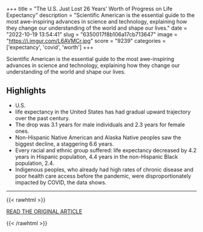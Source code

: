 +++
title = "The U.S. Just Lost 26 Years' Worth of Progress on Life Expectancy"
description = "Scientific American is the essential guide to the most awe-inspiring advances in science and technology, explaining how they change our understanding of the world and shape our lives."
date = "2022-10-19 13:54:41"
slug = "6350017f8b106a17cb713647"
image = "https://i.imgur.com/L6AVMCr.jpg"
score = "9239"
categories = ['expectancy', 'covid', 'worth']
+++

Scientific American is the essential guide to the most awe-inspiring advances in science and technology, explaining how they change our understanding of the world and shape our lives.

## Highlights

- U.S.
- life expectancy in the United States has had gradual upward trajectory over the past century.
- The drop was 3.1 years for male individuals and 2.3 years for female ones.
- Non-Hispanic Native American and Alaska Native peoples saw the biggest decline, a staggering 6.6 years.
- Every racial and ethnic group suffered: life expectancy decreased by 4.2 years in Hispanic population, 4.4 years in the non-Hispanic Black population, 2.4.
- Indigenous peoples, who already had high rates of chronic disease and poor health care access before the pandemic, were disproportionately impacted by COVID, the data shows.

---

{{< rawhtml >}}
  <p class="article-category">
    <a target="_blank" href="https://www.scientificamerican.com/article/the-u-s-just-lost-26-years-worth-of-progress-on-life-expectancy/">READ THE ORIGINAL ARTICLE</a>
  </p>
{{< /rawhtml >}}

